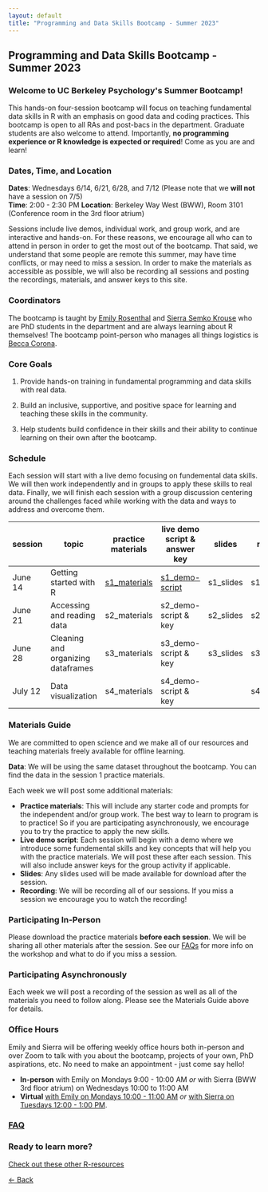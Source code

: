 ```yaml
---
layout: default
title: "Programming and Data Skills Bootcamp - Summer 2023"
---
```


## Programming and Data Skills Bootcamp - Summer 2023
### Welcome to UC Berkeley Psychology's Summer Bootcamp! 
This hands-on four-session bootcamp will focus on teaching fundamental data skills in R with an emphasis on good data and coding practices. This bootcamp is open to all RAs and post-bacs in the department. Graduate students are also welcome to attend. Importantly, **no programming experience or R knowledge is expected or required**! Come as you are and learn!  
  
### Dates, Time, and Location
**Dates**: Wednesdays 6/14, 6/21, 6/28, and 7/12 (Please note that we **will not** have a session on 7/5)   
**Time**: 2:00 - 2:30 PM 
**Location**: Berkeley Way West (BWW), Room 3101 (Conference room in the 3rd floor atrium)  
  
Sessions include live demos, individual work, and group work, and are interactive and hands-on. For these reasons, we encourage all who can to attend in person in order to get the most out of the bootcamp. That said, we understand that some people are remote this summer, may have time conflicts, or may need to miss a session. In order to make the materials as accessible as possible, we will also be recording all sessions and posting the recordings, materials, and answer keys to this site.   

### Coordinators
The bootcamp is taught by [Emily Rosenthal](https://hinshawsubdomain.dreamhosters.com/?page_id=26) and [Sierra Semko Krouse](https://www.sierrasemko.com/) who are PhD students in the department and are always learning about R themselves! The bootcamp point-person who manages all things logistics is [Becca Corona](https://bsil.berkeley.edu/people/). 

### Core Goals
1) Provide hands-on training in fundamental programming and data skills with real data.  
  
2) Build an inclusive, supportive, and positive space for learning and teaching these skills in the community. 
  
3) Help students build confidence in their skills and their ability to continue learning on their own after the bootcamp.

### Schedule

Each session will start with a live demo focusing on fundemental data skills. We will then work independently and in groups to apply these skills to real data. Finally, we will finish each session with a group discussion centering around the challenges faced while working with the data and ways to address and overcome them. 


| session | topic | practice materials |live demo script & answer key |slides | recording | 
| ------|-------|------- |  ------|-------|-------|
| June 14 |Getting started with R|[s1_materials](session_1.zip)|[s1_demo-script](session1/s1_my_first_script_2023.R)|s1_slides|s1_recording|
| June 21 |Accessing and reading data|s2_materials|s2_demo-script & key|s2_slides|s2_recording|
| June 28 |Cleaning and organizing dataframes|s3_materials|s3_demo-script & key|s3_slides|s3_recording|
| July 12 |Data visualization|s4_materials|s4_demo-script & key||s4_recording|


### Materials Guide
We are committed to open science and we make all of our resources and teaching materials freely available for offline learning.

**Data**: We will be using the same dataset throughout the bootcamp. You can find the data in the session 1 practice materials.   

Each week we will post some additional materials: 

* **Practice materials**: This will include any starter code and prompts for the independent and/or group work. The best way to learn to program is to practice! So if you are participating asynchronously, we encourage you to try the practice to apply the new skills. 
* **Live demo script**: Each session will begin with a demo where we introduce some fundemental skills and key concepts that will help you with the practice materials. We will post these after each session. This will also include answer keys for the group activity if applicable. 
* **Slides**: Any slides used will be made available for download after the session. 
* **Recording**: We will be recording all of our sessions. If you miss a session we encourage you to watch the recording! 

### Participating In-Person
Please download the practice materials **before each session**. We will be sharing all other materials after the session.
See our [FAQs](https://ucb-psychology-quack.github.io/site/summer_bootcamp2022/FAQs) for more info on the workshop and what to do if you miss a session. 

### Participating Asynchronously 
Each week we will post a recording of the session as well as all of the materials you need to follow along. Please see the Materials Guide above for details. 

### Office Hours
Emily and Sierra will be offering weekly office hours both in-person and over Zoom to talk with you about the bootcamp, projects of your own, PhD aspirations, etc. No need to make an appointment - just come say hello! 
* **In-person** with Emily on Mondays 9:00 - 10:00 AM *or* with Sierra (BWW 3rd floor atrium) on Wednesdays 10:00 to 11:00 AM
* **Virtual** [with Emily on Mondays 10:00 - 11:00 AM](https://berkeley.zoom.us/j/99355439542?pwd=b2RoZnUzRzNXTytwU0l2UG1zYlM0UT09) *or* [with Sierra on Tuesdays 12:00 - 1:00 PM](https://berkeley.zoom.us/j/8953647598).

### [FAQ](https://ucb-psychology-quack.github.io/site/Bootcamp_2023/FAQs)

### Ready to learn more?
[Check out these other R-resources](https://ucb-psychology-quack.github.io/site/resources/r-resources)

[<- Back](https://ucb-psychology-quack.github.io/site)
